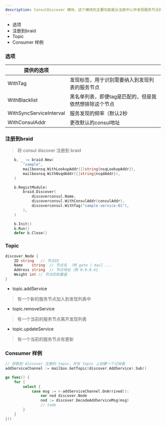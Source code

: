 ```yaml
---
description: ConsulDiscover 模块，这个模块的主要功能是从注册中心中发现服务节点的变更情况，并发布消息通知到其他模块。
---
```


* 选项
* 注册到braid
* Topic
* Consumer 样例

### 选项
| 提供的选项 |  |
| ---- | ---- | 
| WithTag | 发现标签，用于识别需要纳入到发现列表的服务节点 |
| WithBlacklist | 黑名单列表，即便tag是匹配的，但是我依然想排除这个节点 |
| WithSyncServiceInterval | 服务发现的频率（默认2秒 |
| WithConsulAddr | 更改默认的consul地址 |


### 注册到braid
> 将 consul discover 注册到 braid

```go
    b, _ := braid.New(
		"sample",
		mailboxnsq.WithLookupAddr([]string{nsqLookupAddr}),
		mailboxnsq.WithNsqdAddr([]string{nsqdAddr}),
	)

	b.RegistModule(
		braid.Discover(
			discoverconsul.Name,
			discoverconsul.WithConsulAddr(consulAddr),
			discoverconsul.WithTag("sample-service-01"),
		),
	)

	b.Init()
	b.Run()
	defer b.Close()
```


### Topic

```go
discover.Node {
	ID string	// 节点ID
	Name    string  // 节点名 （例 gate | mail ...
	Address string	// 节点地址（例 0.0.0.41
	Weight int // 节点的权重值
}
```

* topic.addService
 > 有一个新的服务节点加入到发现列表中
* topic.removeService
 > 有一个当前的服务节点离开发现列表
* topic.updateService
 > 有一个当前的服务节点有更新

### Consumer 样例

```go
// 获取到 discover 注册的 topic，并在 topic 上创建一个订阅者 
addServiceChannel := mailbox.GetTopic(discover.AddService).Sub()

go func() {
	for {
		select {
			case msg := <-addServiceChannel.OnArrived():
				var nod discover.Node
				nod := discover.DecodeAddServiceMsg(msg)
				// todo
		}
	}
}()
```